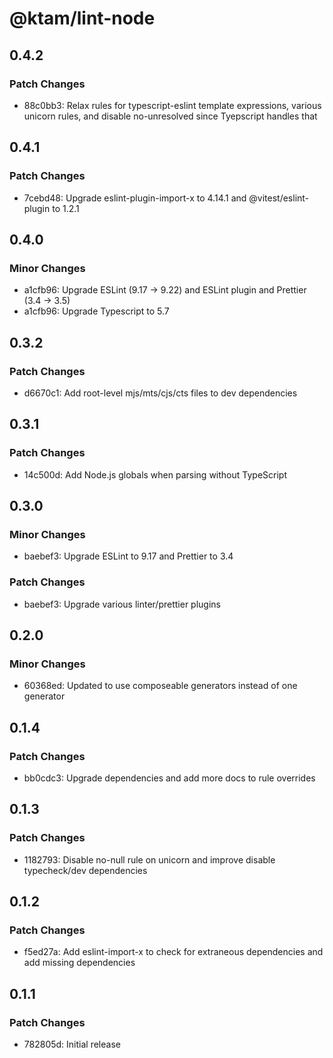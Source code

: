 # @ktam/lint-node

## 0.4.2

### Patch Changes

- 88c0bb3: Relax rules for typescript-eslint template expressions, various unicorn rules, and disable no-unresolved since Tyepscript handles that

## 0.4.1

### Patch Changes

- 7cebd48: Upgrade eslint-plugin-import-x to 4.14.1 and @vitest/eslint-plugin to 1.2.1

## 0.4.0

### Minor Changes

- a1cfb96: Upgrade ESLint (9.17 -> 9.22) and ESLint plugin and Prettier (3.4 -> 3.5)
- a1cfb96: Upgrade Typescript to 5.7

## 0.3.2

### Patch Changes

- d6670c1: Add root-level mjs/mts/cjs/cts files to dev dependencies

## 0.3.1

### Patch Changes

- 14c500d: Add Node.js globals when parsing without TypeScript

## 0.3.0

### Minor Changes

- baebef3: Upgrade ESLint to 9.17 and Prettier to 3.4

### Patch Changes

- baebef3: Upgrade various linter/prettier plugins

## 0.2.0

### Minor Changes

- 60368ed: Updated to use composeable generators instead of one generator

## 0.1.4

### Patch Changes

- bb0cdc3: Upgrade dependencies and add more docs to rule overrides

## 0.1.3

### Patch Changes

- 1182793: Disable no-null rule on unicorn and improve disable typecheck/dev dependencies

## 0.1.2

### Patch Changes

- f5ed27a: Add eslint-import-x to check for extraneous dependencies and add missing dependencies

## 0.1.1

### Patch Changes

- 782805d: Initial release
